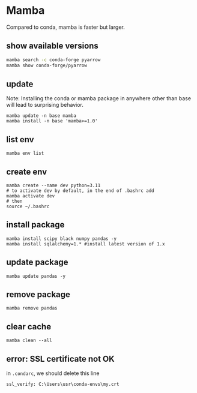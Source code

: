 # Mamba

Compared to conda, mamba is faster but larger.

## show available versions 
```sh
mamba search -c conda-forge pyarrow
mamba show conda-forge/pyarrow
```

## update
Note: Installing the conda or mamba package in anywhere other than base will lead to surprising behavior.
```
mamba update -n base mamba
mamba install -n base 'mamba>=1.0'
```

## list env
```
mamba env list
```

## create env
```
mamba create --name dev python=3.11
# to activate dev by default, in the end of .bashrc add
mamba activate dev
# then
source ~/.bashrc
```

## install package
```
mamba install scipy black numpy pandas -y
mamba install sqlalchemy=1.* #install latest version of 1.x
```

## update package
```
mamba update pandas -y
```

## remove package
```
mamba remove pandas
```

## clear cache
```
mamba clean --all
```

## error: SSL certificate not OK
in `.condarc`, we should delete this line
```
ssl_verify: C:\Users\usr\conda-envs\my.crt
```
